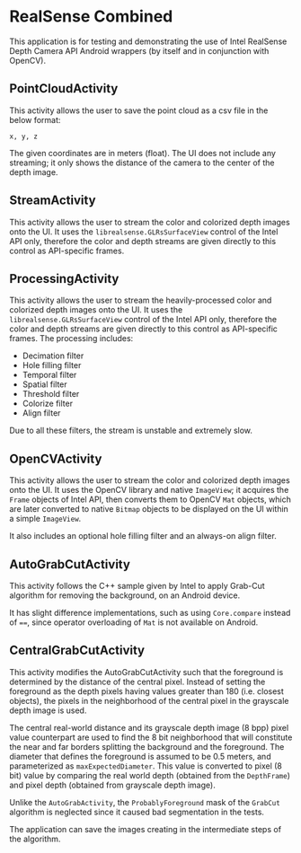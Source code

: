 # RealSense Combined

This application is for testing and demonstrating the use of Intel RealSense Depth Camera API Android wrappers (by itself and in conjunction with OpenCV).

## PointCloudActivity

This activity allows the user to save the point cloud as a csv file in the below format:

```
x, y, z
```

The given coordinates are in meters (float). The UI does not include any streaming; it only shows the distance of the camera to the center of the depth image.

## StreamActivity

This activity allows the user to stream the color and colorized depth images onto the UI. It uses the `librealsense.GLRsSurfaceView` control of the Intel API only, therefore the color and depth streams are given directly to this control as API-specific frames.

## ProcessingActivity

This activity allows the user to stream the heavily-processed color and colorized depth images onto the UI. It uses the `librealsense.GLRsSurfaceView` control of the Intel API only, therefore the color and depth streams are given directly to this control as API-specific frames. The processing includes:

* Decimation filter
* Hole filling filter
* Temporal filter
* Spatial filter
* Threshold filter
* Colorize filter
* Align filter

Due to all these filters, the stream is unstable and extremely slow.

## OpenCVActivity

This activity allows the user to stream the color and colorized depth images onto the UI. It uses the OpenCV library and native `ImageView`; it acquires the `Frame` objects of Intel API, then converts them to OpenCV `Mat` objects, which are later converted to native `Bitmap` objects to be displayed on the UI within a simple `ImageView`.

It also includes an optional hole filling filter and an always-on align filter.

## AutoGrabCutActivity

This activity follows the C++ sample given by Intel to apply Grab-Cut algorithm for removing the background, on an Android device. 

It has slight difference implementations, such as using `Core.compare` instead of `==`, since operator overloading of `Mat` is not available on Android. 

## CentralGrabCutActivity

This activity modifies the AutoGrabCutActivity such that the foreground is determined by the distance of the central pixel. Instead of setting the foreground as the depth pixels having values greater than 180 (i.e. closest objects), the pixels in the neighborhood of the central pixel in the grayscale depth image is used. 

The central real-world distance and its grayscale depth image (8 bpp) pixel value counterpart are used to find the 8 bit neighborhood that will constitute the near and far borders splitting the background and the foreground. The diameter that defines the foreground is assumed to be 0.5 meters, and parameterized as `maxExpectedDiameter`. This value is converted to pixel (8 bit) value by comparing the real world depth (obtained from the `DepthFrame`) and pixel depth (obtained from grayscale depth image).

Unlike the `AutoGrabActivity`, the `ProbablyForeground` mask of the `GrabCut` algorithm is neglected since it caused bad segmentation in the tests.

The application can save the images creating in the intermediate steps of the algorithm. 